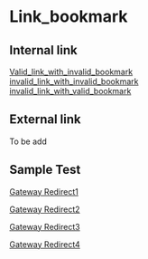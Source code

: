 # Link_bookmark


## Internal link
[Valid_link_with_invalid_bookmark](Link_ListNested.md#123) <br/>
[invalid_link_with_invalid_bookmark](Link_ListNest.md#123) <br/>
[invalid_link_with_valid_bookmark](Link_ListNest.md#bookmarktarget)<br/>

## External link
To be add


## Sample Test
[Gateway Redirect1](https://review.docs.microsoft.com/en-us/cli/azure/network/application-gateway?branch=master&view=azure-cli-latest#az-network_application_gateway_redirect_config_create)<br/>

[Gateway Redirect2](https://review.docs.microsoft.com/en-us/cli/azure/network/application-gateway?branch=master&view=azure-cli-latest#az-network-application-gateway-redirect-config-create)<br/>

[Gateway Redirect3](https://review.docs.microsoft.com/en-us/cli/azure/network/application-gateway/redirect-config?branch=master&view=azure-cli-latest#az-network_application_gateway_redirect_config_create)<br/>

[Gateway Redirect4](https://review.docs.microsoft.com/en-us/cli/azure/network/application-gateway/redirect-config?branch=master&view=azure-cli-latest#az-network-application-gateway-redirect-config-create)<br/>
